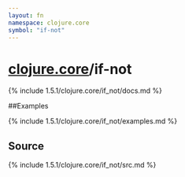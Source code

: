 ```yaml
---
layout: fn
namespace: clojure.core
symbol: "if-not"
---
```


# [clojure.core](../)/if-not

{% include 1.5.1/clojure.core/if_not/docs.md %}

##Examples

{% include 1.5.1/clojure.core/if_not/examples.md %}
## Source
{% include 1.5.1/clojure.core/if_not/src.md %}

